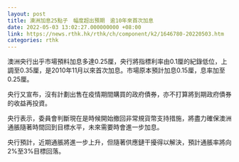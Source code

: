 ```yaml
---
layout: post
title: 澳洲加息25點子　幅度超出預期　逾10年來首次加息
date: 2022-05-03 13:02:27.000000000 +08:00
link: https://news.rthk.hk/rthk/ch/component/k2/1646780-20220503.htm
categories: rthk
---
```


澳洲央行出乎市場預料加息多達0.25厘，央行將指標利率由0.1厘的紀錄低位，上調至0.35厘，是2010年11月以來首次加息。市場原本預計加息0.15厘，息率加至0.25厘。

央行又宣布，沒有計劃出售在疫情期間購買的政府債券，亦不打算將到期政府債券的收益再投資。

央行表示，委員會判斷現在是時候開始撤回非常規貨幣支持措施，將盡力確保澳洲通脹隨著時間回到目標水平，未來需要時會進一步加息。

央行預計，近期通脹將進一步上升，但隨著供應鏈干擾得以解決，預計通脹率將向2%至3%目標回落。

